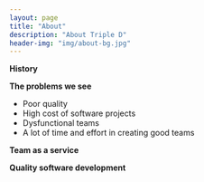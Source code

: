 ```yaml
---
layout: page
title: "About"
description: "About Triple D"
header-img: "img/about-bg.jpg"
---
```

**History**

**The problems we see**

+ Poor quality
+ High cost of software projects
+ Dysfunctional teams
+ A lot of time and effort in creating good teams

**Team as a service**

**Quality software development**
 
